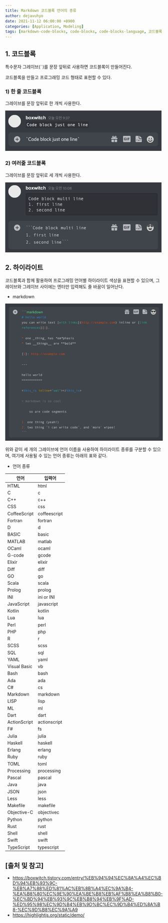 ```yaml
---
title: Markdown 코드블록 언어의 종류
author: dejavuhyo
date: 2021-11-12 06:00:00 +0900
categories: [Application, Modeling]
tags: [markdown-code-blocks, code-blocks, code-blocks-language, 코드블록, 코드블록-언어]
---
```


## 1. 코드블록
특수문자 그레이브(``` ` ```)를 문장 앞뒤로 사용하면 코드블록이 만들어진다.

코드블록을 만들고 프로그래밍 코드 형태로 표현할 수 있다.

### 1) 한 줄 코드블록
그레이브를 문장 앞뒤로 한 개씩 사용한다.

![one-line-code-blocks](/assets/img/2021-11-12-markdown-code-blocks-language/one-line-code-blocks.png)

### 2) 여러줄 코드블록
그레이브를 문장 앞뒤로 세 개씩 사용한다.

![multi-line-code-blocks](/assets/img/2021-11-12-markdown-code-blocks-language/multi-line-code-blocks.png)

## 2. 하이라이트
코드블록과 함께 활용하여 프로그래밍 언어별 하이라이트 색상을 표현할 수 있으며, 그레이브와 그레이브 사이에는 엔터만 입력해도 줄 바꿈이 일어난다.

* markdown

![markdown-highlight](/assets/img/2021-11-12-markdown-code-blocks-language/markdown-highlight.png)

위와 같이 세 개의 그레이브에 언어 이름을 사용하여 하이라이트 종류를 구분할 수 있으며, 여기에 사용될 수 있는 언어 종류는 아래의 표와 같다.

* 언어 종류

| 언어 | 입력어 |
|-----|-----|
| HTML | html |
| C | c |
| C++ | c++ |
| CSS | css |
| CoffeeScript | coffeescript |
| Fortran | fortran |
| D | d |
| BASIC | basic |
| MATLAB | matlab |
| OCaml | ocaml |
| G-code | gcode |
| Elixir | elixir |
| Diff | diff |
| GO | go |
| Scala | scala |
| Prolog | prolog |
| INI | ini or INI |
| JavaScript | javascript |
| Kotlin | kotlin |
| Lua | lua |
| Perl | perl |
| PHP | php |
| R | r |
| SCSS | scss |
| SQL | sql |
| YAML | yaml |
| Visual Basic | vb |
| Bash | bash |
| Ada | ada |
| C# | cs |
| Markdown | markdown |
| LISP | lisp |
| ML | ml |
| Dart | dart |
| ActionScript | actionscript |
| F# | fs |
| Julia | julia |
| Haskell | haskell |
| Erlang | erlang |
| Ruby | ruby |
| TOML | toml |
| Processing | processing |
| Pascal | pascal |
| Java | java |
| JSON | json |
| Less | less |
| Makefile | makefile |
| Objective-C | objectivec |
| Python | python |
| Rust | rust |
| Shell | shell |
| Swift | swift |
| TypeScript | typescript |

## [출처 및 참고]
* <https://boxwitch.tistory.com/entry/%EB%94%94%EC%8A%A4%EC%BD%94%EB%93%9C-%EB%A7%88%ED%81%AC%EB%8B%A4%EC%9A%B4-%EA%B8%80%EC%9E%90%EA%BE%B8%EB%AF%B8%EA%B8%B0-%EC%BD%94%EB%93%9C%EB%B8%94%EB%9F%AD-%ED%95%98%EC%9D%B4%EB%9D%BC%EC%9D%B4%ED%8A%B8-%EC%9D%B8%EC%9A%A9>
* <https://highlightjs.org/static/demo/>
